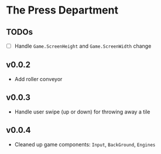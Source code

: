 # The Press Department

## TODOs

- [ ] Handle `Game.ScreenHeight` and `Game.ScreenWidth` change

## v0.0.2

- Add roller conveyor

## v0.0.3

- Handle user swipe (up or down) for throwing away a tile

## v0.0.4

- Cleaned up game components: `Input`, `BackGround`, `Engines`
